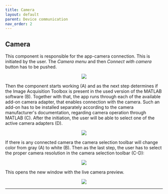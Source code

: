 ```yaml
---
title: Camera
layout: default
parent: Device communication
nav_order: 2
---
```

## [](#header-2)Camera

This component is responsible for the app-camera connection. This is initiated by the user. The _Camera menu_ and then _Connect with camera_ button has to be pushed. 
<p align="center">
  <img src="/BCAA_tutorial/assets/images/Connect_with_camera.png">
</p>
Then the component starts working (A) and as the next step determines if the Image Acquisition Toolbox is present in the used version of the MATLAB software (B). Together with that, the app runs through each of the available add-on camera adapter, that enables connection with the camera. Such an add-on has to be installed separately according to the camera manufacturer's documentation, regarding camera operation through MATLAB (C). After the initiation, the user will be able to select one of the active camera adapters (D).
<p align="center">
  <img src="/BCAA_tutorial/assets/images/Connect_with_camera_whole_process.png">
</p>
If there is any connected camera the  camera selection toolbar will change color from gray (A) to white (B). Then as the last step, the user has to select the proper camera resolution in the camera selection toolbar (C-D):
<p align="center">
  <img src="/BCAA_tutorial/assets/images/Select_camera.png">
</p>
This opens the new window with the live camera preview.
<p align="center">
  <img src="/BCAA_tutorial/assets/images/Camera_preview.png">
</p>

----
